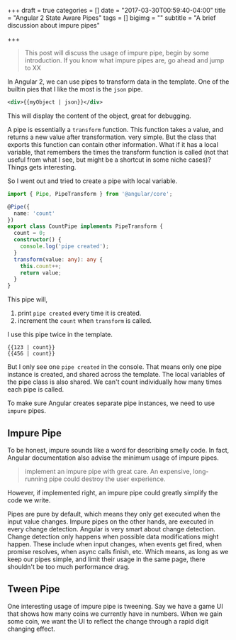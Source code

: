 +++
draft = true
categories = []
date = "2017-03-30T00:59:40-04:00"
title = "Angular 2 State Aware Pipes"
tags = []
bigimg = ""
subtitle = "A brief discussion about impure pipes"

+++
> This post will discuss the usage of impure pipe, begin by some introduction. If you know what impure pipes are, go ahead and jump to XX


In Angular 2, we can use pipes to transform data in the template. One of the builtin pies that I like the most is the `json` pipe. 

```xml
<div>{{myObject | json}}</div>
```

This will display the content of the object, great for debugging.

A pipe is essentially a `transform` function. This function takes a value, and returns a new value after transformation. very simple. But the class that exports this function can contain other information. What if it has a local variable, that remembers the times the transform function is called (not that useful from what I see, but might be a shortcut in some niche cases)? Things gets interesting.

So I went out and tried to create a pipe with local variable. 

```typescript
import { Pipe, PipeTransform } from '@angular/core';

@Pipe({
  name: 'count'
})
export class CountPipe implements PipeTransform {
  count = 0;
  constructor() {
    console.log('pipe created');
  }
  transform(value: any): any {
    this.count++;
    return value;
  }
}
```

This pipe will,
1. print `pipe created` every time it is created.
2. increment the `count` when `transform` is called.

I use this pipe twice in the template. 

```
{{123 | count}}
{{456 | count}}
```
But I only see one `pipe created` in the console. That means only one pipe instance is created, and shared across the template. The local variables of the pipe class is also shared. We can't count individually how many times each pipe is called.

To make sure Angular creates separate pipe instances, we need to use `impure` pipes. 

## Impure Pipe

To be honest, impure sounds like a word for describing smelly code. In fact, Angular documentation also advise the minimum usage of impure pipes. 

> implement an impure pipe with great care. An expensive, long-running pipe could destroy the user experience.

However, if implemented right, an impure pipe could greatly simplify the code we write.

Pipes are pure by default, which means they only get executed when the input value changes. Impure pipes on the other hands, are executed in every change detection. Angular is very smart about change detection. Change detection only happens when possible data modifications might happen. These include when input changes, when events get fired, when promise resolves, when async calls finish, etc. Which means, as long as we keep our pipes simple, and limit their usage in the same page, there shouldn't be too much performance drag.

## Tween Pipe

One interesting usage of impure pipe is tweening. Say we have a game UI that shows how many coins we currently have in numbers. When we gain some coin, we want the UI to reflect the change through a rapid digit changing effect. 